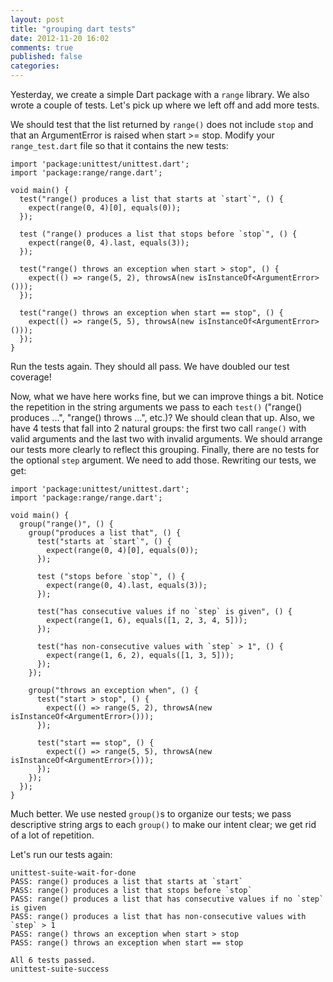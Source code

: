 ```yaml
---
layout: post
title: "grouping dart tests"
date: 2012-11-20 16:02
comments: true
published: false
categories: 
---
```


Yesterday, we create a simple Dart package with a `range` library. We also wrote a couple of tests. Let's pick up
where we left off and add more tests.

We should test that the list returned by `range()` does not include `stop` and that an ArgumentError is raised when start >= stop. 
Modify your `range_test.dart` file so that it contains the new tests:

    import 'package:unittest/unittest.dart';
    import 'package:range/range.dart';

    void main() {
      test("range() produces a list that starts at `start`", () {
        expect(range(0, 4)[0], equals(0));
      });
      
      test ("range() produces a list that stops before `stop`", () {
        expect(range(0, 4).last, equals(3));
      });
      
      test("range() throws an exception when start > stop", () {
        expect(() => range(5, 2), throwsA(new isInstanceOf<ArgumentError>()));
      });
      
      test("range() throws an exception when start == stop", () {
        expect(() => range(5, 5), throwsA(new isInstanceOf<ArgumentError>()));
      });
    }

Run the tests again. They should all pass. We have doubled our test coverage!

Now, what we have here works fine, but we can improve things a bit. Notice the repetition in the string arguments we pass to
each `test()` ("range() produces ...", "range() throws ...", etc.)? We should clean that up. Also, we have 4 tests that fall into
2 natural groups: the first two call `range()` with valid arguments and the last two with invalid arguments. We should arrange
our tests more clearly to reflect this grouping. Finally, there are no tests for the optional `step` argument. We need to add those.
Rewriting our tests, we get: 

    import 'package:unittest/unittest.dart';
    import 'package:range/range.dart';
    
    void main() {
      group("range()", () {
        group("produces a list that", () {
          test("starts at `start`", () {
            expect(range(0, 4)[0], equals(0));
          });
    
          test ("stops before `stop`", () {
            expect(range(0, 4).last, equals(3));
          });
    
          test("has consecutive values if no `step` is given", () {
            expect(range(1, 6), equals([1, 2, 3, 4, 5]));
          });
    
          test("has non-consecutive values with `step` > 1", () {
            expect(range(1, 6, 2), equals([1, 3, 5]));
          });
        });
    
        group("throws an exception when", () {
          test("start > stop", () {
            expect(() => range(5, 2), throwsA(new isInstanceOf<ArgumentError>()));
          });
    
          test("start == stop", () {
            expect(() => range(5, 5), throwsA(new isInstanceOf<ArgumentError>()));
          });
        });
      });
    }

Much better. We use nested `group()`s to organize our tests; we pass descriptive string args to each `group()` to make our intent clear; we get rid
of a lot of repetition. 

Let's run our tests again:

    unittest-suite-wait-for-done
    PASS: range() produces a list that starts at `start`
    PASS: range() produces a list that stops before `stop`
    PASS: range() produces a list that has consecutive values if no `step` is given
    PASS: range() produces a list that has non-consecutive values with `step` > 1
    PASS: range() throws an exception when start > stop
    PASS: range() throws an exception when start == stop
    
    All 6 tests passed.
    unittest-suite-success
